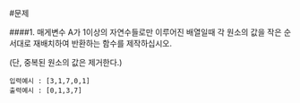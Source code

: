 #문제

####1. 매게변수 A가 1이상의 자연수들로만 이루어진 배열일때 각 원소의 값을 작은 순서대로 재배치하여 반환하는 함수를 제작하십시오.

(단, 중복된 원소의 값은 제거한다.)

<pre><code>입력예시 : [3,1,7,0,1]
출력예시 : [0,1,3,7]</pre></code>
